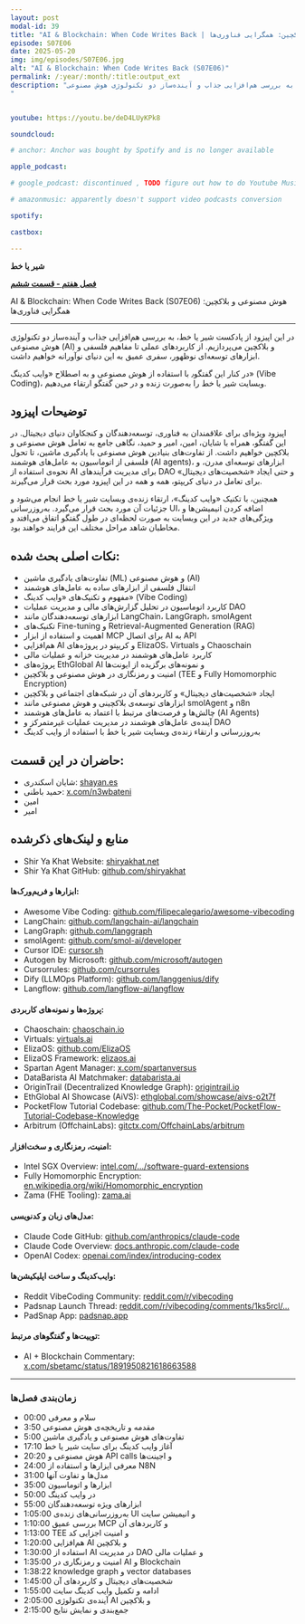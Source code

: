 ```yaml
---
layout: post
modal-id: 39
title: "AI & Blockchain: When Code Writes Back | هوش مصنوعی و بلاکچین: همگرایی فناوری‌ها (S07E06)"
episode: S07E06
date: 2025-05-20
img: img/episodes/S07E06.jpg
alt: "AI & Blockchain: When Code Writes Back (S07E06)"
permalink: /:year/:month/:title:output_ext
description: "در این اپیزود از پادکست شیر یا خط، به بررسی هم‌افزایی جذاب و آینده‌ساز دو تکنولوژی هوش مصنوعی (AI) و بلاکچین می‌پردازیم. از کاربردهای عملی تا مفاهیم فلسفی و ابزارهای توسعه‌ای نوظهور و وایب-کدینگ، سفری عمیق به این دنیای نوآورانه خواهیم داشت. در کنار این گفتگو٫ با استفاده از هوش مصنوعی و به اصطلاح «وایب کدینگ» (Vibe Coding)، وبسایت شیر یا خط را به‌صورت زنده و در حین گفتگو ارتقاء می‌دهیم. 
" 


youtube: https://youtu.be/deD4LUyKPk8

soundcloud: 

# anchor: Anchor was bought by Spotify and is no longer available

apple_podcast: 

# google_podcast: discontinued , TODO figure out how to do Youtube Music

# amazonmusic: apparently doesn't support video podcasts conversion 

spotify: 

castbox: 

---
```



**شیر یا خط**

**[فصل هفتم - قسمت ششم](https://shiryakhat.net/2025/05/ai-blockchain-vibecoding.html)**

AI & Blockchain: When Code Writes Back (S07E06) هوش مصنوعی و بلاکچین: همگرایی فناوری‌ها 

-------------------------------------------------------

در این اپیزود از پادکست شیر یا خط، به بررسی هم‌افزایی جذاب و آینده‌ساز دو تکنولوژی هوش مصنوعی (AI) و بلاکچین می‌پردازیم. از کاربردهای عملی تا مفاهیم فلسفی و ابزارهای توسعه‌ای نوظهور، سفری عمیق به این دنیای نوآورانه خواهیم داشت.

در کنار این گفتگو٫ با استفاده از هوش مصنوعی و به اصطلاح «وایب کدینگ» (Vibe Coding)، وبسایت شیر یا خط را به‌صورت زنده و در حین گفتگو ارتقاء می‌دهیم. 


## توضیحات اپیزود

اپیزود ویژه‌ای برای علاقمندان به فناوری، توسعه‌دهندگان و کنجکاوان دنیای دیجیتال. در این گفتگو، همراه با شایان، امین، امیر و حمید، نگاهی جامع به تعامل هوش مصنوعی و بلاکچین خواهیم داشت. از تفاوت‌های بنیادین هوش مصنوعی با یادگیری ماشین، تا تحول فلسفی از اتوماسیون به عامل‌های هوشمند (AI agents)، ابزارهای توسعه‌ای مدرن، و نحوه‌ی استفاده از AI برای مدیریت فرآیندهای DAO و حتی ایجاد «شخصیت‌های دیجیتال» برای تعامل در دنیای کریپتو، همه و همه در این اپیزود مورد بحث قرار می‌گیرند.

همچنین، با تکنیک «وایب کدینگ»، ارتقاء زنده‌ی وبسایت شیر یا خط انجام می‌شود و جزئیات آن مورد بحث قرار می‌گیرد. به‌روزرسانی UI، اضافه کردن انیمیشن‌ها و ویژگی‌های جدید در این وبسایت به صورت لحظه‌ای در طول گفتگو اتفاق می‌افتد و مخاطبان شاهد مراحل مختلف این فرایند خواهند بود.

## نکات اصلی بحث‌ شده:
* تفاوت‌های یادگیری ماشین (ML) و هوش مصنوعی (AI)
* انتقال فلسفی از ابزارهای ساده به عامل‌های هوشمند
* مفهوم و تکنیک‌های «وایب کدینگ» (Vibe Coding)
* کاربرد اتوماسیون در تحلیل گزارش‌های مالی و مدیریت عملیات DAO
* ابزارهای توسعه‌دهندگان مانند LangChain، LangGraph، smolAgent
* تکنیک‌های Fine-tuning و Retrieval-Augmented Generation (RAG)
* اهمیت و استفاده از ابزار MCP برای اتصال AI به API
* هم‌افزایی AI و کریپتو در پروژه‌های ElizaOS، Virtuals و Chaoschain
* کاربرد عامل‌های هوشمند در مدیریت خزانه و عملیات مالی
* پروژه‌های EthGlobal AI و نمونه‌های برگزیده از ایونت‌ها
* امنیت و رمزنگاری در هوش مصنوعی و بلاکچین (TEE و Fully Homomorphic Encryption)
* ایجاد «شخصیت‌های دیجیتال» و کاربردهای آن در شبکه‌های اجتماعی و بلاکچین
* ابزارهای توسعه‌ی بلاکچینی و هوش مصنوعی مانند smolAgent و n8n
* چالش‌ها و فرصت‌های مرتبط با اعتماد به عامل‌های هوشمند (AI Agents)
* آینده‌ی عامل‌های هوشمند در مدیریت عملیات غیرمتمرکز و DAO
* به‌روزرسانی و ارتقاء زنده‌ی وبسایت شیر یا خط با استفاده از وایب کدینگ

## **حاضران در این قسمت:**

* شایان اسکندری: [shayan.es](https://shayan.es)  
* حمید باطنی: [x.com/n3wbateni](https://x.com/n3wbateni)
* امین
* امیر


## منابع و لینک‌های ذکرشده

- Shir Ya Khat Website: [shiryakhat.net](https://shiryakhat.net/)
- Shir Ya Khat GitHub: [github.com/shiryakhat](https://github.com/shiryakhat)

#### ابزارها و فریم‌ورک‌ها:
- Awesome Vibe Coding: [github.com/filipecalegario/awesome-vibecoding](https://github.com/filipecalegario/awesome-vibe-coding)
- LangChain: [github.com/langchain-ai/langchain](https://github.com/langchain-ai/langchain)
- LangGraph: [github.com/langgraph](https://github.com/langgraph)
- smolAgent: [github.com/smol-ai/developer](https://github.com/smol-ai/developer)
- Cursor IDE: [cursor.sh](https://cursor.sh)
- Autogen by Microsoft: [github.com/microsoft/autogen](https://github.com/microsoft/autogen)
- Cursorrules: [github.com/cursorrules](https://github.com/cursorrules)
- Dify (LLMOps Platform): [github.com/langgenius/dify](https://github.com/langgenius/dify)
- Langflow: [github.com/langflow-ai/langflow](https://github.com/langflow-ai/langflow)

#### پروژه‌ها و نمونه‌های کاربردی:
- Chaoschain: [chaoschain.io](https://chaoschain.io)
- Virtuals: [virtuals.ai](https://virtuals.ai)
- ElizaOS: [github.com/ElizaOS](https://github.com/ElizaOS)
- ElizaOS Framework: [elizaos.ai](https://elizaos.ai)
- Spartan Agent Manager: [x.com/spartanversus](https://x.com/spartanversus)
- DataBarista AI Matchmaker: [databarista.ai](https://databarista.ai)
- OriginTrail (Decentralized Knowledge Graph): [origintrail.io](https://origintrail.io)
- EthGlobal AI Showcase (AiVS): [ethglobal.com/showcase/aivs-o2t7f](https://ethglobal.com/showcase/aivs-o2t7f)
- PocketFlow Tutorial Codebase: [github.com/The-Pocket/PocketFlow-Tutorial-Codebase-Knowledge](https://github.com/The-Pocket/PocketFlow-Tutorial-Codebase-Knowledge)
- Arbitrum (OffchainLabs): [gitctx.com/OffchainLabs/arbitrum](https://gitctx.com/OffchainLabs/arbitrum)

#### امنیت، رمزنگاری و سخت‌افزار:
- Intel SGX Overview: [intel.com/.../software-guard-extensions](https://www.intel.com/content/www/us/en/products/docs/accelerator-engines/software-guard-extensions.html)
- Fully Homomorphic Encryption: [en.wikipedia.org/wiki/Homomorphic_encryption](https://en.wikipedia.org/wiki/Homomorphic_encryption)
- Zama (FHE Tooling): [zama.ai](https://www.zama.ai/)

#### مدل‌های زبان و کدنویسی:
- Claude Code GitHub: [github.com/anthropics/claude-code](https://github.com/anthropics/claude-code)
- Claude Code Overview: [docs.anthropic.com/claude-code](https://docs.anthropic.com/en/docs/claude-code/overview)
- OpenAI Codex: [openai.com/index/introducing-codex](https://openai.com/index/introducing-codex/)

#### وایب‌کدینگ و ساخت اپلیکیشن‌ها:
- Reddit VibeCoding Community: [reddit.com/r/vibecoding](https://www.reddit.com/r/vibecoding/)
- Padsnap Launch Thread: [reddit.com/r/vibecoding/comments/1ks5rcl/...](https://www.reddit.com/r/vibecoding/comments/1ks5rcl/i_vibecoded_an_app_i_desperately_wanted_and/)
- PadSnap App: [padsnap.app](https://padsnap.app)

#### توییت‌ها و گفتگوهای مرتبط:
- AI + Blockchain Commentary: [x.com/sbetamc/status/1891950821618663588](https://x.com/sbetamc/status/1891950821618663588)


---

### زمان‌بندی فصل‌ها

- 00:00 سلام و معرفی 
- 3:50 مقدمه و تاریخچه‌ی هوش مصنوعی 
- 5:00 تفاوت‌های هوش مصنوعی و یادگیری ماشین 
- 17:10 آغاز وایب کدینگ برای سایت شیر یا خط
- 20:20 هوش مصنوعی و API calls و اجینت‌ها
- 24:00 معرفی ایزارها و استفاده از N8N
- 31:00 مدل‌ها و تفاوت آنها
- 35:00 ابزارها و اتوماسیون
- 50:00  در وایب کدینگ
- 55:00 ابزارهای ویژه توسعه‌دهندگان
- 1:05:00 به‌روزرسانی‌های زنده‌ی UI و انیمیشن سایت
- 1:10:00 بررسی عمیق MCP و کاربردهای آن
- 1:13:00 TEE و امنیت اجزایی کد 
- 1:20:00 هم‌افزایی AI و بلاکچین
- 1:30:00 استفاده از AI در مدیریت DAO و عملیات مالی
- 1:35:00 امنیت و رمزنگاری در AI و Blockchain
- 1:38:22 knowledge graph و vector databases
- 1:45:00 شخصیت‌های دیجیتال و کاربردهای آن
- 1:55:00 ادامه و تکمیل وایب کدینگ سایت
- 2:05:00 آینده‌ی تکنولوژی AI و بلاکچین
- 2:15:00 جمع‌بندی و نمایش نتایج





